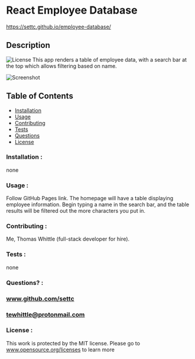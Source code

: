 # React Employee Database

https://settc.github.io/employee-database/

## Description
![License](https://img.shields.io/badge/License-MIT-blue.svg)
    This app renders a table of employee data, with a search bar at the top which allows
    filtering based on name.
    
![Screenshot](/public/assets/Screenshot.png)
## Table of Contents

* [Installation](#Installation)
* [Usage](#Usage)
* [Contributing](#Contributing)
* [Tests](#Tests)
* [Questions](#Questions)
* [License](#License)

### Installation :
none

### Usage :
Follow GitHub Pages link. The homepage will have a table displaying employee information. 
Begin typing a name in the search bar, and the table results will be filtered out the more
characters you put in.

### Contributing :
Me, Thomas Whittle (full-stack developer for hire). 

### Tests :
none

### Questions? :
### www.github.com/settc
### tewhittle@protonmail.com

### License : 
This work is protected by the MIT license. Please go to 
www.opensource.org/licenses to learn more

